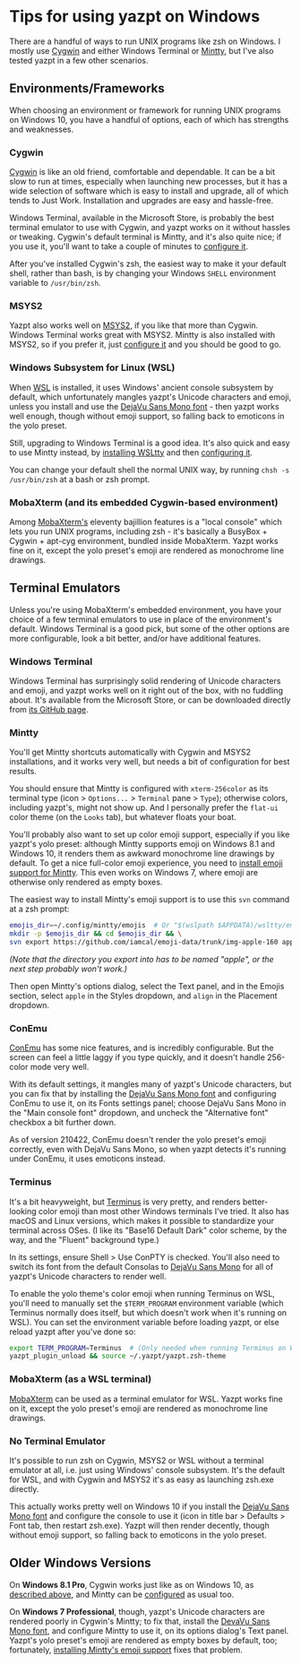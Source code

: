 # Tips for using yazpt on Windows

There are a handful of ways to run UNIX programs like zsh on Windows. I mostly use [Cygwin](https://cygwin.com) and either Windows Terminal or [Mintty](http://mintty.github.io), but I've also tested yazpt in a few other scenarios.


## Environments/Frameworks

When choosing an environment or framework for running UNIX programs on Windows 10, you have a handful of options, each of which has strengths and weaknesses.

### Cygwin

[Cygwin](https://cygwin.com) is like an old friend, comfortable and dependable. It can be a bit slow to run at times, especially when launching new processes, but it has a wide selection of software which is easy to install and upgrade, all of which tends to Just Work. Installation and upgrades are easy and hassle-free.

Windows Terminal, available in the Microsoft Store, is probably the best terminal emulator to use with Cygwin, and yazpt works on it without hassles or tweaking. Cygwin's default terminal is Mintty, and it's also quite nice; if you use it, you'll want to take a couple of minutes to [configure it](#mintty).

After you've installed Cygwin's zsh, the easiest way to make it your default shell, rather than bash, is by changing your Windows `SHELL` environment variable to `/usr/bin/zsh`.

### MSYS2

Yazpt also works well on [MSYS2](https://www.msys2.org), if you like that more than Cygwin. Windows Terminal works great with MSYS2. Mintty is also installed with MSYS2, so if you prefer it, just [configure it](#mintty) and you should be good to go.

### Windows Subsystem for Linux (WSL)

When [WSL](https://docs.microsoft.com/en-us/windows/wsl/) is installed, it uses Windows' ancient console subsystem by default, which unfortunately mangles yazpt's Unicode characters and emoji, unless you install and use the [DejaVu Sans Mono font](https://dejavu-fonts.github.io) - then yazpt works well enough, though without emoji support, so falling back to emoticons in the yolo preset.

Still, upgrading to Windows Terminal is a good idea. It's also quick and easy to use Mintty instead, by [installing WSLtty](https://github.com/mintty/wsltty) and then [configuring it](#mintty).

You can change your default shell the normal UNIX way, by running `chsh -s /usr/bin/zsh` at a bash or zsh prompt.

### MobaXterm (and its embedded Cygwin-based environment)

Among [MobaXterm's](https://mobaxterm.mobatek.net) eleventy bajillion features is a "local console" which lets you run UNIX programs, including zsh - it's basically a BusyBox + Cygwin + apt-cyg environment, bundled inside MobaXterm. Yazpt works fine on it, except the yolo preset's emoji are rendered as monochrome line drawings.


## Terminal Emulators

Unless you're using MobaXterm's embedded environment, you have your choice of a few terminal emulators to use in place of the environment's default. Windows Terminal is a good pick, but some of the other options are more configurable, look a bit better, and/or have additional features.

### Windows Terminal

Windows Terminal has surprisingly solid rendering of Unicode characters and emoji, and yazpt works well on it right out of the box, with no fuddling about. It's available from the Microsoft Store, or can be downloaded directly from [its GitHub page](https://github.com/Microsoft/Terminal).

### Mintty

You'll get Mintty shortcuts automatically with Cygwin and MSYS2 installations, and it works very well, but needs a bit of configuration for best results.

You should ensure that Mintty is configured with `xterm-256color` as its terminal type (icon > `Options...` > `Terminal` pane > `Type`); otherwise colors, including yazpt's, might not show up. And I personally prefer the `flat-ui` color theme (on the `Looks` tab), but whatever floats your boat.

You'll probably also want to set up color emoji support, especially if you like yazpt's yolo preset: although Mintty supports emoji on Windows 8.1 and Windows 10, it renders them as awkward monochrome line drawings by default. To get a nice full-color emoji experience, you need to [install emoji support for Mintty](https://github.com/mintty/mintty/wiki/Tips#emojis). This even works on Windows 7, where emoji are otherwise only rendered as empty boxes.

The easiest way to install Mintty's emoji support is to use this `svn` command at a zsh prompt:

```sh
emojis_dir=~/.config/mintty/emojis  # Or "$(wslpath $APPDATA)/wsltty/emojis" on WSL
mkdir -p $emojis_dir && cd $emojis_dir && \
svn export https://github.com/iamcal/emoji-data/trunk/img-apple-160 apple
```

_(Note that the directory you export into has to be named "apple", or the next step probably won't work.)_

Then open Mintty's options dialog, select the Text panel, and in the Emojis section, select `apple` in the Styles dropdown, and `align` in the Placement dropdown.

### ConEmu

[ConEmu](https://conemu.github.io) has some nice features, and is incredibly configurable. But the screen can feel a little laggy if you type quickly, and it doesn't handle 256-color mode very well.

With its default settings, it mangles many of yazpt's Unicode characters, but you can fix that by installing the [DejaVu Sans Mono font](https://dejavu-fonts.github.io) and configuring ConEmu to use it, on its Fonts settings panel; choose DejaVu Sans Mono in the "Main console font" dropdown, and uncheck the "Alternative font" checkbox a bit further down.

As of version 210422, ConEmu doesn't render the yolo preset's emoji correctly, even with DejaVu Sans Mono, so when yazpt detects it's running under ConEmu, it uses emoticons instead.

### Terminus

It's a bit heavyweight, but [Terminus](https://eugeny.github.io/terminus) is very pretty, and renders better-looking color emoji than most other Windows terminals I've tried. It also has macOS and Linux versions, which makes it possible to standardize your terminal across OSes. (I like its "Base16 Default Dark" color scheme, by the way, and the "Fluent" background type.)

In its settings, ensure Shell > Use ConPTY is checked. You'll also need to switch its font from the default Consolas to [DejaVu Sans Mono](https://dejavu-fonts.github.io) for all of yazpt's Unicode characters to render well.

To enable the yolo theme's color emoji when running Terminus on WSL, you'll need to manually set the `$TERM_PROGRAM` environment variable (which Terminus normally does itself, but which doesn't work when it's running on WSL). You can set the environment variable before loading yazpt, or else reload yazpt after you've done so:

```sh
export TERM_PROGRAM=Terminus  # (Only needed when running Terminus on WSL)
yazpt_plugin_unload && source ~/.yazpt/yazpt.zsh-theme
```

### MobaXterm (as a WSL terminal)

[MobaXterm](https://mobaxterm.mobatek.net) can be used as a terminal emulator for WSL. Yazpt works fine on it, except the yolo preset's emoji are rendered as monochrome line drawings.

### No Terminal Emulator

It's possible to run zsh on Cygwin, MSYS2 or WSL without a terminal emulator at all, i.e. just using Windows' console subsystem. It's the default for WSL, and with Cygwin and MSYS2 it's as easy as launching zsh.exe directly.

This actually works pretty well on Windows 10 if you install the [DejaVu Sans Mono font](https://dejavu-fonts.github.io) and configure the console to use it (icon in title bar > Defaults > Font tab, then restart zsh.exe). Yazpt will then render decently, though without emoji support, so falling back to emoticons in the yolo preset.


## Older Windows Versions

On **Windows 8.1 Pro**, Cygwin works just like as on Windows 10, as [described above](#cygwin), and Mintty can be [configured](#mintty) as usual too.

On **Windows 7 Professional**, though, yazpt's Unicode characters are rendered poorly in Cygwin's Mintty; to fix that, install the [DevaVu Sans Mono font](https://dejavu-fonts.github.io), and configure Mintty to use it, on its options dialog's Text panel. Yazpt's yolo preset's emoji are rendered as empty boxes by default, too; fortunately, [installing Mintty's emoji support](#mintty) fixes that problem.
